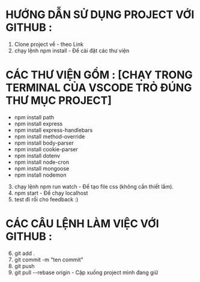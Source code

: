 # HƯỚNG DẪN SỬ DỤNG PROJECT VỚI GITHUB :
1. Clone project về - theo Link 
2. chạy lệnh npm install - Để cài đặt các thư viện
# CÁC THƯ VIỆN GỒM : [CHẠY TRONG TERMINAL CỦA VSCODE TRỎ ĐÚNG THƯ MỤC PROJECT]
- npm install path 
- npm install express
- npm install express-handlebars
- npm install method-override
- npm install body-parser
- npm install cookie-parser
- npm install dotenv
- npm install node-cron
- npm install mongoose
- npm install nodemon
3. chạy lệnh npm run watch - Để tạo file css (không cần thiết lắm).
4. npm start - Để chạy localhost
5. test đi rồi cho feedback :) 
# CÁC CÂU LỆNH LÀM VIỆC VỚI GITHUB :
6. git add . 
7. git commit -m "ten commit"
8. git push 
9. git pull --rebase origin - Cập xuống project mình đang giữ
